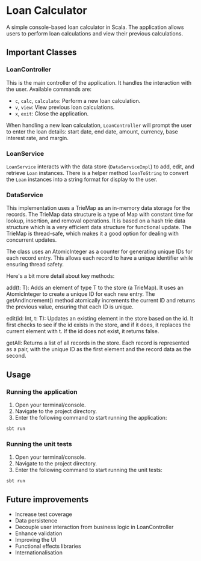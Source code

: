 # Loan Calculator

A simple console-based loan calculator in Scala. The application allows users to perform loan calculations and view their previous calculations.

## Important Classes

### LoanController

This is the main controller of the application. It handles the interaction with the user. Available commands are:

- `c`, `calc`, `calculate`: Perform a new loan calculation.
- `v`, `view`: View previous loan calculations.
- `x`, `exit`: Close the application.

When handling a new loan calculation, `LoanController` will prompt the user to enter the loan details: start date, end date, amount, currency, base interest rate, and margin.

### LoanService

`LoanService` interacts with the data store (`DataServiceImpl`) to add, edit, and retrieve `Loan` instances. There is a helper method `loanToString` to convert the `Loan` instances into a string format for display to the user.

### DataService

This implementation uses a TrieMap as an in-memory data storage for the records. The TrieMap data structure is a type of Map with constant time for lookup, insertion, and removal operations. It is based on a hash trie data structure which is a very efficient data structure for functional update. The TrieMap is thread-safe, which makes it a good option for dealing with concurrent updates.

The class uses an AtomicInteger as a counter for generating unique IDs for each record entry. This allows each record to have a unique identifier while ensuring thread safety.

Here's a bit more detail about key methods:

add(t: T): Adds an element of type T to the store (a TrieMap). It uses an AtomicInteger to create a unique ID for each new entry. The getAndIncrement() method atomically increments the current ID and returns the previous value, ensuring that each ID is unique.

edit(id: Int, t: T): Updates an existing element in the store based on the id. It first checks to see if the id exists in the store, and if it does, it replaces the current element with t. If the id does not exist, it returns false.

getAll: Returns a list of all records in the store. Each record is represented as a pair, with the unique ID as the first element and the record data as the second.

## Usage

### Running the application

1. Open your terminal/console.
2. Navigate to the project directory.
3. Enter the following command to start running the application:

```sh
sbt run
```

### Running the unit tests

1. Open your terminal/console.
2. Navigate to the project directory.
3. Enter the following command to start running the unit tests:

```sh
sbt run
```

## Future improvements
- Increase test coverage
- Data persistence
- Decouple user interaction from business logic in LoanController
- Enhance validation
- Improving the UI
- Functional effects libraries
- Internationalisation

